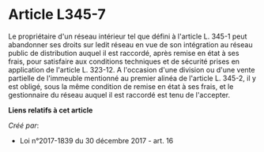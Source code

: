 # Article L345-7

Le propriétaire d'un réseau intérieur tel que défini à l'article L. 345-1 peut abandonner ses droits sur ledit réseau en vue
de son intégration au réseau public de distribution auquel il est raccordé, après remise en état à ses frais, pour satisfaire
aux conditions techniques et de sécurité prises en application de l'article L. 323-12. A l'occasion d'une division ou d'une
vente partielle de l'immeuble mentionné au premier alinéa de l'article L. 345-2, il y est obligé, sous la même condition de
remise en état à ses frais, et le gestionnaire du réseau auquel il est raccordé est tenu de l'accepter.

**Liens relatifs à cet article**

_Créé par_:

  - Loi n°2017-1839 du 30 décembre 2017 - art. 16
